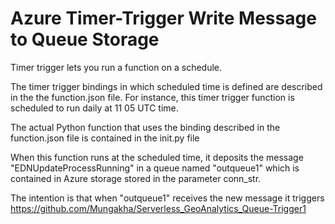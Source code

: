 # Azure Timer-Trigger Write Message to Queue Storage
Timer trigger lets you run a function on a schedule.

The timer trigger bindings in which scheduled time is defined are described in the the function.json file. For instance, this timer trigger function is scheduled to run daily at  11 05 UTC time.

The actual Python function that uses the binding described in the function.json file is contained in the init.py file

When this function runs at the scheduled time, it deposits the message "EDNUpdateProcessRunning" in a queue named "outqueue1" which is contained in Azure storage stored in the parameter conn_str.

The intention is that when "outqueue1" receives the new message it triggers https://github.com/Mungakha/Serverless_GeoAnalytics_Queue-Trigger1 

